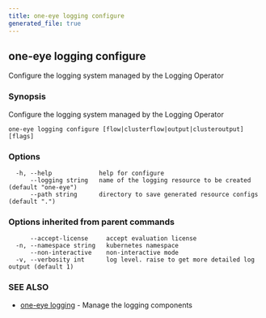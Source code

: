 ```yaml
---
title: one-eye logging configure
generated_file: true
---
```

## one-eye logging configure

Configure the logging system managed by the Logging Operator

### Synopsis

Configure the logging system managed by the Logging Operator

```
one-eye logging configure [flow|clusterflow|output|clusteroutput] [flags]
```

### Options

```
  -h, --help             help for configure
      --logging string   name of the logging resource to be created (default "one-eye")
      --path string      directory to save generated resource configs (default ".")
```

### Options inherited from parent commands

```
      --accept-license     accept evaluation license
  -n, --namespace string   kubernetes namespace
      --non-interactive    non-interactive mode
  -v, --verbosity int      log level. raise to get more detailed log output (default 1)
```

### SEE ALSO

* [one-eye logging](/docs/one-eye/cli/reference/one-eye_logging/)	 - Manage the logging components

